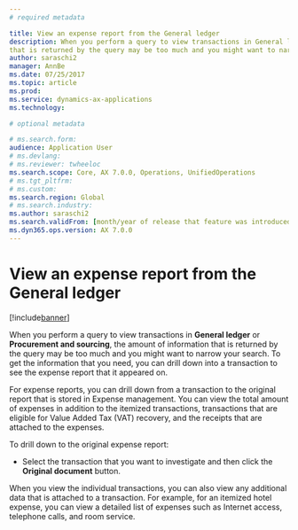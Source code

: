 ```yaml
---
# required metadata

title: View an expense report from the General ledger
description: When you perform a query to view transactions in General ledger or Procurement and sourcing, the amount of information 
that is returned by the query may be too much and you might want to narrow your search. 
author: saraschi2
manager: AnnBe
ms.date: 07/25/2017
ms.topic: article
ms.prod: 
ms.service: dynamics-ax-applications
ms.technology: 

# optional metadata

# ms.search.form:  
audience: Application User
# ms.devlang: 
# ms.reviewer: twheeloc
ms.search.scope: Core, AX 7.0.0, Operations, UnifiedOperations
# ms.tgt_pltfrm: 
# ms.custom: 
ms.search.region: Global
# ms.search.industry: 
ms.author: saraschi2
ms.search.validFrom: [month/year of release that feature was introduced in, in format yyyy-mm-dd]
ms.dyn365.ops.version: AX 7.0.0
---
```


# View an expense report from the General ledger

[!include[banner](../includes/banner.md)]

When you perform a query to view transactions in **General ledger** or **Procurement and sourcing**, the amount of information that is 
returned by the query may be too much and you might want to narrow your search. To get the information that you need, you can drill 
down into a transaction to see the expense report that it appeared on. 

For expense reports, you can drill down from a transaction to the original report that is stored in Expense management. You can view
the total amount of expenses in addition to the itemized transactions, transactions that are eligible for Value Added Tax (VAT) recovery,
and the receipts that are attached to the expenses. 

To drill down to the original expense report: 
 - Select the transaction that you want to investigate and then click the **Original document** button.
 
When you view the individual transactions, you can also view any additional data that is attached to a transaction. For example, for 
an itemized hotel expense, you can view a detailed list of expenses such as Internet access, telephone calls, and room service. 
